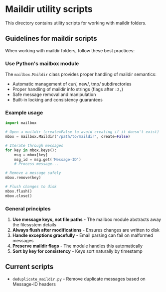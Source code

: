 # Maildir utility scripts

This directory contains utility scripts for working with maildir folders.

## Guidelines for maildir scripts

When working with maildir folders, follow these best practices:

### Use Python's mailbox module

The `mailbox.Maildir` class provides proper handling of maildir semantics:
- Automatic management of cur/, new/, tmp/ subdirectories
- Proper handling of maildir info strings (flags after `:2,`)
- Safe message removal and manipulation
- Built-in locking and consistency guarantees

### Example usage

```python
import mailbox

# Open a maildir (create=False to avoid creating if it doesn't exist)
mbox = mailbox.Maildir('/path/to/maildir', create=False)

# Iterate through messages
for key in mbox.keys():
    msg = mbox[key]
    msg_id = msg.get('Message-ID')
    # Process message...

# Remove a message safely
mbox.remove(key)

# Flush changes to disk
mbox.flush()
mbox.close()
```

### General principles

1. **Use message keys, not file paths** - The mailbox module abstracts away the filesystem details
2. **Always flush after modifications** - Ensures changes are written to disk
3. **Handle exceptions gracefully** - Email parsing can fail on malformed messages
4. **Preserve maildir flags** - The module handles this automatically
5. **Sort by key for consistency** - Keys sort naturally by timestamp

## Current scripts

- `deduplicate_maildir.py` - Remove duplicate messages based on Message-ID headers